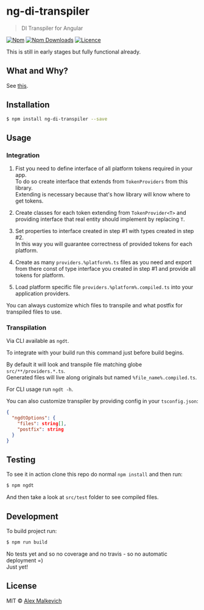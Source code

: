 # ng-di-transpiler

> DI Transpiler for Angular

[![Npm](https://img.shields.io/npm/v/ng-di-transpiler.svg?maxAge=2592000)](https://badge.fury.io/js/ng-di-transpiler)
[![Npm Downloads](https://img.shields.io/npm/dt/ng-di-transpiler.svg?maxAge=2592000)](https://www.npmjs.com/package/ng-di-transpiler)
[![Licence](https://img.shields.io/npm/l/ng-di-transpiler.svg?maxAge=2592000)](https://github.com/gund/ng-di-transpiler/blob/master/LICENSE)

This is still in early stages but fully functional already.

## What and Why?

See [this](https://github.com/gund/ioc-compiler-poc#about).

## Installation

```bash
$ npm install ng-di-transpiler --save
```

## Usage

### Integration

1. Fist you need to define interface of all platform tokens required in your app.  
  To do so create interface that extends from `TokenProviders` from this library.  
 Extending is necessary because that's how library will know where to get tokens.

2. Create classes for each token extending from `TokenProvider<T>` and providing
 interface that real entity should implement by replacing `T`.

3. Set properties to interface created in step #1 with types created in step #2.  
 In this way you will guarantee correctness of provided tokens for each platform.

4. Create as many `providers.%platform%.ts` files as you need and export from there
const of type interface you created in step #1 and provide all tokens for platform.

5. Load platform specific file `providers.%platform%.compiled.ts` into your application
providers.

You can always customize which files to transpile and what postfix for transpiled files to use.

### Transpilation

Via CLI available as `ngdt`.

To integrate with your build run this command just before build begins.

By default it will look and transpile file matching globe `src/**/providers.*.ts`.  
Generated files will live along originals but named `%file_name%.compiled.ts`.

For CLI usage run `ngdt -h`.

You can also customize transpiler by providing config in your `tsconfig.json`:
```json
{
  "ngdtOptions": {
    "files": string[],
    "postfix": string
  }
}
```

## Testing

To see it in action clone this repo do normal `npm install` and then run:
```bash
$ npm ngdt
```

And then take a look at `src/test` folder to see compiled files.

## Development

To build project run:

```bash
$ npm run build
```

No tests yet and so no coverage and no travis - so no automatic deployment =)  
Just yet!

## License

MIT © [Alex Malkevich](malkevich.alex@gmail.com)
